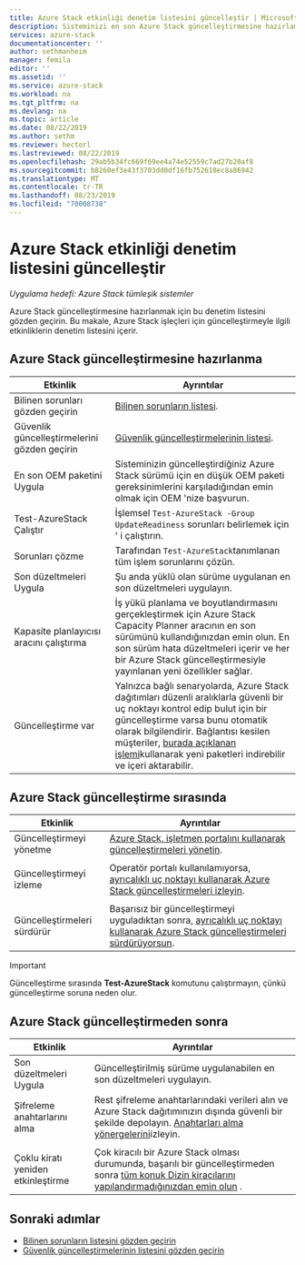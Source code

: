 ```yaml
---
title: Azure Stack etkinliği denetim listesini güncelleştir | Microsoft Docs
description: Sisteminizi en son Azure Stack güncelleştirmesine hazırlamak için denetim listesi.
services: azure-stack
documentationcenter: ''
author: sethmanheim
manager: femila
editor: ''
ms.assetid: ''
ms.service: azure-stack
ms.workload: na
ms.tgt_pltfrm: na
ms.devlang: na
ms.topic: article
ms.date: 08/22/2019
ms.author: sethm
ms.reviewer: hectorl
ms.lastreviewed: 08/22/2019
ms.openlocfilehash: 29ab5b34fc669f69ee4a74e52559c7ad27b20af8
ms.sourcegitcommit: b8260ef3e43f3703dd0df16fb752610ec8a86942
ms.translationtype: MT
ms.contentlocale: tr-TR
ms.lasthandoff: 08/23/2019
ms.locfileid: "70008738"
---
```

# <a name="azure-stack-update-activity-checklist"></a>Azure Stack etkinliği denetim listesini güncelleştir

*Uygulama hedefi: Azure Stack tümleşik sistemler*

Azure Stack güncelleştirmesine hazırlanmak için bu denetim listesini gözden geçirin. Bu makale, Azure Stack işleçleri için güncelleştirmeyle ilgili etkinliklerin denetim listesini içerir.

## <a name="prepare-for-azure-stack-update"></a>Azure Stack güncelleştirmesine hazırlanma

| Etkinlik | Ayrıntılar |
| --- | --- |
| Bilinen sorunları gözden geçirin |[Bilinen sorunların listesi](https://docs.microsoft.com/azure-stack/operator/azure-stack-release-notes-known-issues-1906). |
| Güvenlik güncelleştirmelerini gözden geçirin | [Güvenlik güncelleştirmelerinin listesi](https://docs.microsoft.com/azure-stack/operator/azure-stack-release-notes-security-updates-1906). |
| En son OEM paketini Uygula | Sisteminizin güncelleştirdiğiniz Azure Stack sürümü için en düşük OEM paketi gereksinimlerini karşıladığından emin olmak için OEM 'nize başvurun. |
| Test-AzureStack Çalıştır | İşlemsel `Test-AzureStack -Group UpdateReadiness` sorunları belirlemek için ' i çalıştırın. |
| Sorunları çözme | Tarafından `Test-AzureStack`tanımlanan tüm işlem sorunlarını çözün. |
| Son düzeltmeleri Uygula | Şu anda yüklü olan sürüme uygulanan en son düzeltmeleri uygulayın. |
| Kapasite planlayıcısı aracını çalıştırma | İş yükü planlama ve boyutlandırmasını gerçekleştirmek için Azure Stack Capacity Planner aracının en son sürümünü kullandığınızdan emin olun. En son sürüm hata düzeltmeleri içerir ve her bir Azure Stack güncelleştirmesiyle yayınlanan yeni özellikler sağlar. |
| Güncelleştirme var | Yalnızca bağlı senaryolarda, Azure Stack dağıtımları düzenli aralıklarla güvenli bir uç noktayı kontrol edip bulut için bir güncelleştirme varsa bunu otomatik olarak bilgilendirir. Bağlantısı kesilen müşteriler, [burada açıklanan işlemi](https://docs.microsoft.com/azure-stack/operator/azure-stack-apply-updates)kullanarak yeni paketleri indirebilir ve içeri aktarabilir. |


## <a name="during-azure-stack-update"></a>Azure Stack güncelleştirme sırasında

| Etkinlik | Ayrıntılar |
|--------------------|------------------------------------------------------------------------------------------------------|
| Güncelleştirmeyi yönetme |[Azure Stack, işletmen portalını kullanarak güncelleştirmeleri yönetin](https://docs.microsoft.com/azure-stack/operator/azure-stack-updates). |
|  |  |
| Güncelleştirmeyi izleme | Operatör portalı kullanılamıyorsa, [ayrıcalıklı uç noktayı kullanarak Azure Stack güncelleştirmeleri izleyin](https://docs.microsoft.com/azure-stack/operator/azure-stack-monitor-update). |
|  |  |
| Güncelleştirmeleri sürdürür | Başarısız bir güncelleştirmeyi uyguladıktan sonra, [ayrıcalıklı uç noktayı kullanarak Azure Stack güncelleştirmeleri sürdürüyorsun](https://docs.microsoft.com/azure-stack/operator/azure-stack-monitor-update). |

> [!Important]  
> Güncelleştirme sırasında **Test-AzureStack** komutunu çalıştırmayın, çünkü güncelleştirme soruna neden olur.

## <a name="after-azure-stack-update"></a>Azure Stack güncelleştirmeden sonra

| Etkinlik | Ayrıntılar |
|--------------------------|----------------------------------------------------------------------------------------------------------------------------------------------------------------|
| Son düzeltmeleri Uygula | Güncelleştirilmiş sürüme uygulanabilen en son düzeltmeleri uygulayın. |
| Şifreleme anahtarlarını alma | Rest şifreleme anahtarlarındaki verileri alın ve Azure Stack dağıtımınızın dışında güvenli bir şekilde depolayın. [Anahtarları alma yönergelerini](https://docs.microsoft.com/azure-stack/operator/azure-stack-security-bitlocker)izleyin. |
|  |  |
| Çoklu kiratı yeniden etkinleştirme | Çok kiracılı bir Azure Stack olması durumunda, başarılı bir güncelleştirmeden sonra [tüm konuk Dizin kiracılarını yapılandırmadığınızdan emin olun](https://docs.microsoft.com/azure-stack/operator/azure-stack-enable-multitenancy#configure-guest-directory) . |

## <a name="next-steps"></a>Sonraki adımlar

-   [Bilinen sorunların listesini gözden geçirin](https://docs.microsoft.com/azure-stack/operator/azure-stack-release-notes-known-issues-1907)  
-   [Güvenlik güncelleştirmelerinin listesini gözden geçirin](https://docs.microsoft.com/azure-stack/operator/azure-stack-release-notes-security-updates-1907)